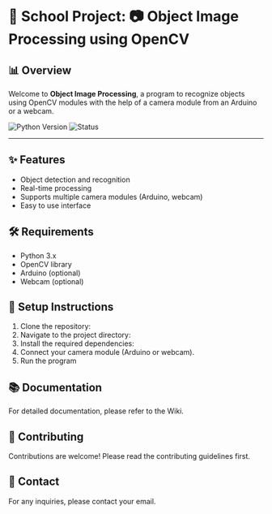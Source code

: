 # 🏫 School Project: 📷 Object Image Processing using OpenCV

## 📊 Overview

Welcome to **Object Image Processing**, a program to recognize objects using OpenCV modules with the help of a camera module from an Arduino or a webcam.

![Python Version](https://img.shields.io/badge/Python-%3E%3D3.10-3776AB?style=for-the-badge&logo=python)
![Status](https://img.shields.io/badge/Status-Ongoing-orange?style=for-the-badge)

---
## ✨ Features

- Object detection and recognition
- Real-time processing
- Supports multiple camera modules (Arduino, webcam)
- Easy to use interface

## 🛠 Requirements

- Python 3.x
- OpenCV library
- Arduino (optional)
- Webcam (optional)

## 🚀 Setup Instructions

1. Clone the repository:
2. Navigate to the project directory:
3. Install the required dependencies:
4. Connect your camera module (Arduino or webcam).
5. Run the program

## 📚 Documentation
For detailed documentation, please refer to the Wiki.

## 🤝 Contributing
Contributions are welcome! Please read the contributing guidelines first.

## 📧 Contact
For any inquiries, please contact your email.
